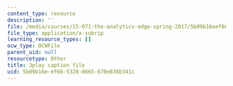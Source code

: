 ```yaml
---
content_type: resource
description: ''
file: /media/courses/15-071-the-analytics-edge-spring-2017/5b09b16eef6653288665670e836b341c_05DWB1NzozM.vtt
file_type: application/x-subrip
learning_resource_types: []
ocw_type: OCWFile
parent_uid: null
resourcetype: Other
title: 3play caption file
uid: 5b09b16e-ef66-5328-8665-670e836b341c
---
```

